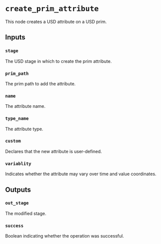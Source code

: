 # `create_prim_attribute`

This node creates a USD attribute on a USD prim.

## Inputs

### `stage`
The USD stage in which to create the prim attribute. 

### `prim_path`
The prim path to add the attribute. 

### `name`
The attribute name. 

### `type_name`
The attribute type. 

### `custom`
Declares that the new attribute is user-defined. 

### `variablity`
Indicates whether the attribute may vary over time and value coordinates. 

## Outputs

### `out_stage`
The modified stage. 

### `success`
Boolean indicating whether the operation was successful. 
